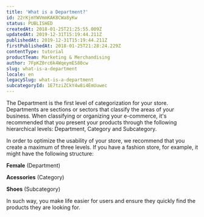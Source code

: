 ```yaml
---
title: 'What is a Department?'
id: 22rKjmYWVmmKAK8CWa8yKw
status: PUBLISHED
createdAt: 2018-01-25T21:25:55.009Z
updatedAt: 2019-12-31T15:19:44.211Z
publishedAt: 2019-12-31T15:19:44.211Z
firstPublishedAt: 2018-01-25T21:28:24.229Z
contentType: tutorial
productTeam: Marketing & Merchandising
author: 7FpKZ0rc6k4WqeymES80cw
slug: what-is-a-department
locale: en
legacySlug: what-is-a-department
subcategoryId: 1E7tziZCkY4w8i4EmUuwec
---
```


The Department is the first level of categorization for your store. Departments are sections or sectors that classify the areas of your business. When classifying or organizing your e-commerce, it's recommended that you present your products through the following hierarchical levels: Department, Category and Subcategory.

In order to optimize the usability of your store, we recommend that you create a maximum of three levels. If you have a fashion store, for example, it might have the following structure:

__Female__ (Department)


__Acessories__ (Category)


__Shoes__ (Subcategory)


In such way, you make life easier for users and ensure they quickly find the products they are looking for.
